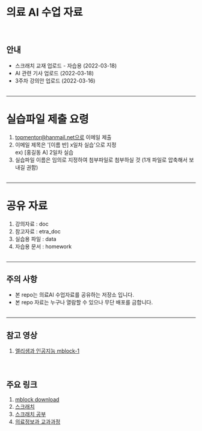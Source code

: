 # 의료 AI 수업 자료 
<br>

## 안내
* 스크래치 교재 업로드 - 자습용 (2022-03-18)
* AI 관련 기사 업로드 (2022-03-18)
* 3주차 강의안 업로드 (2022-03-16)
<br><br>

-----------------------------------
# 실습파일 제출 요령

1. topmentor@hanmail.net으로 이메일 제출 
2. 이메일 제목은 '[이름 반] x일차 실습'으로 지정 <br>
   ex) [홍길동 A] 2일차 실습
3. 실습파일 이름은 임의로 지정하여 첨부파일로 첨부하실 것 
   (1개 파일로 압축해서 보내길 권함)
<br><br>


-----------------------------------
# 공유 자료

1. 강의자료 : doc 
2. 참고자료 : etra_doc
3. 실습용 파일 : data
4. 자습용 문서 : homework
<br><br>

-----------------------------------
## 주의 사항
* 본 repo는 의료AI 수업자료를 공유하는 저장소 입니다. 
* 본 repo 자료는 누구나 열람할 수 있으나 무단 배포를 금합니다.
<br><br>

-----------------------------------
## 참고 영상
1. [엘리샘과 인공지능 mblock-1](https://www.youtube.com/watch?v=pWPKf7OIH_s&t=367s) <br>
<br><br>

## 주요 링크
1. [mblock download](https://mblock.makeblock.com/en-us/download/) <br>
2. [스크래치](https://scratch.mit.edu/) <br>
3. [스크래치 공부](https://makerejoicegames.tistory.com/category/%7B%20%EC%BD%94%EB%94%A9%EA%B3%B5%EB%B6%80%20%7D/%E2%96%B7%20%5B%EC%8A%A4%ED%81%AC%EB%9E%98%EC%B9%98%20%EA%B3%B5%EB%B6%80%5D) <br>
4. [의료정보과 교과과정](https://www.shu.ac.kr/file/announcing/cur_mis_2021.pdf) <br>
<br><br>




